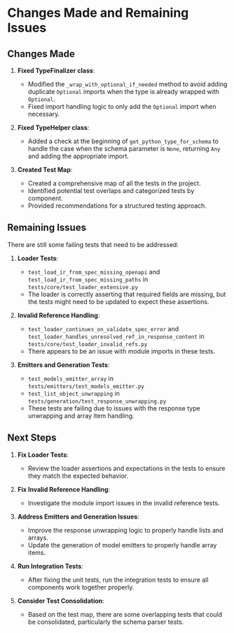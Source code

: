 # Changes Made and Remaining Issues

## Changes Made

1. **Fixed TypeFinalizer class**:
   - Modified the `_wrap_with_optional_if_needed` method to avoid adding duplicate `Optional` imports when the type is already wrapped with `Optional`.
   - Fixed import handling logic to only add the `Optional` import when necessary.

2. **Fixed TypeHelper class**:
   - Added a check at the beginning of `get_python_type_for_schema` to handle the case when the schema parameter is `None`, returning `Any` and adding the appropriate import.

3. **Created Test Map**:
   - Created a comprehensive map of all the tests in the project.
   - Identified potential test overlaps and categorized tests by component.
   - Provided recommendations for a structured testing approach.

## Remaining Issues

There are still some failing tests that need to be addressed:

1. **Loader Tests**:
   - `test_load_ir_from_spec_missing_openapi` and `test_load_ir_from_spec_missing_paths` in `tests/core/test_loader_extensive.py`
   - The loader is correctly asserting that required fields are missing, but the tests might need to be updated to expect these assertions.

2. **Invalid Reference Handling**:
   - `test_loader_continues_on_validate_spec_error` and `test_loader_handles_unresolved_ref_in_response_content` in `tests/core/test_loader_invalid_refs.py`
   - There appears to be an issue with module imports in these tests.

3. **Emitters and Generation Tests**:
   - `test_models_emitter_array` in `tests/emitters/test_models_emitter.py`
   - `test_list_object_unwrapping` in `tests/generation/test_response_unwrapping.py`
   - These tests are failing due to issues with the response type unwrapping and array item handling.

## Next Steps

1. **Fix Loader Tests**:
   - Review the loader assertions and expectations in the tests to ensure they match the expected behavior.
   
2. **Fix Invalid Reference Handling**:
   - Investigate the module import issues in the invalid reference tests.
   
3. **Address Emitters and Generation Issues**:
   - Improve the response unwrapping logic to properly handle lists and arrays.
   - Update the generation of model emitters to properly handle array items.

4. **Run Integration Tests**:
   - After fixing the unit tests, run the integration tests to ensure all components work together properly.

5. **Consider Test Consolidation**:
   - Based on the test map, there are some overlapping tests that could be consolidated, particularly the schema parser tests. 